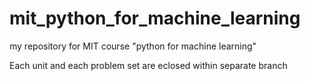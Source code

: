 # mit_python_for_machine_learning
my repository for MIT course "python for machine learning"

Each unit and each problem set are eclosed within separate branch
